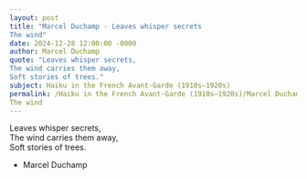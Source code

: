 ```yaml
---
layout: post
title: "Marcel Duchamp - Leaves whisper secrets  
The wind"
date: 2024-12-28 12:00:00 -0000
author: Marcel Duchamp
quote: "Leaves whisper secrets,  
The wind carries them away,  
Soft stories of trees."
subject: Haiku in the French Avant-Garde (1910s–1920s)
permalink: /Haiku in the French Avant-Garde (1910s–1920s)/Marcel Duchamp/Marcel Duchamp - Leaves whisper secrets  
The wind
---
```


Leaves whisper secrets,  
The wind carries them away,  
Soft stories of trees.

- Marcel Duchamp
